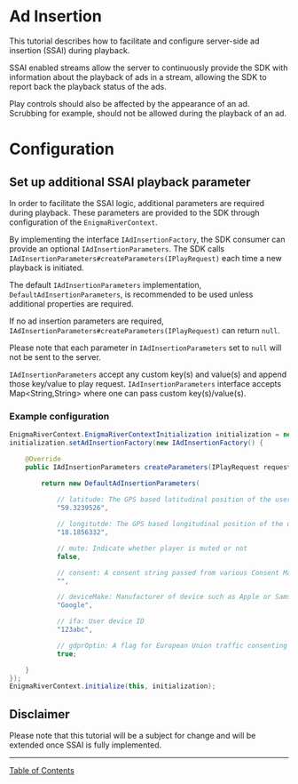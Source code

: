 <!--
SPDX-FileCopyrightText: 2024 Red Bee Media Ltd <https://www.redbeemedia.com/>

SPDX-License-Identifier: MIT
-->

# Ad Insertion
This tutorial describes how to facilitate and configure server-side ad insertion (SSAI) during playback. 

SSAI enabled streams allow the server to continuously provide the SDK with information about the playback of ads in a stream, allowing the SDK to report back the playback status of the ads.

Play controls should also be affected by the appearance of an ad. Scrubbing for example, should not be allowed during the playback of an ad.

# Configuration

## Set up additional SSAI playback parameter

In order to facilitate the SSAI logic, additional parameters are required during playback. These parameters are provided to the SDK through configuration of the `EnigmaRiverContext`.

By implementing the interface `IAdInsertionFactory`, the SDK consumer can provide an optional `IAdInsertionParameters`. The SDK calls `IAdInsertionParameters#createParameters(IPlayRequest)` each time a new playback is initiated.

The default `IAdInsertionParameters` implementation, `DefaultAdInsertionParameters`, is recommended to be used unless additional properties are required. 

If no ad insertion parameters are required, `IAdInsertionParameters#createParameters(IPlayRequest)` can return `null`.

Please note that each parameter in `IAdInsertionParameters` set to `null` will not be sent to the server.

`IAdInsertionParameters` accept any custom key(s) and value(s) and append those key/value to play request. 
`IAdInsertionParameters` interface accepts Map<String,String> where one can pass custom key(s)/value(s).

### Example configuration

```java
EnigmaRiverContext.EnigmaRiverContextInitialization initialization = new EnigmaRiverContext.EnigmaRiverContextInitialization(exposureBaseUrl);
initialization.setAdInsertionFactory(new IAdInsertionFactory() {

    @Override
    public IAdInsertionParameters createParameters(IPlayRequest request) {

        return new DefaultAdInsertionParameters(
        
            // latitude: The GPS based latitudinal position of the user
            "59.3239526",

            // longitutde: The GPS based longitudinal position of the user
            "18.1856332", 

            // mute: Indicate whether player is muted or not
            false,

            // consent: A consent string passed from various Consent Management Platforms (CMP’s)
            "", 

            // deviceMake: Manufacturer of device such as Apple or Samsung
            "Google",

            // ifa: User device ID
            "123abc",

            // gdprOptin: A flag for European Union traffic consenting to advertising
            true;

    }
});
EnigmaRiverContext.initialize(this, initialization);
```

## Disclaimer
Please note that this tutorial will be a subject for change and will be extended once SSAI is fully implemented.


___
[Table of Contents](../index.md)<br/>
